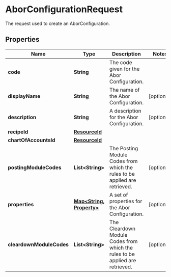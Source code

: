 

# AborConfigurationRequest

The request used to create an AborConfiguration.

## Properties

Name | Type | Description | Notes
------------ | ------------- | ------------- | -------------
**code** | **String** | The code given for the Abor Configuration. | 
**displayName** | **String** | The name of the Abor Configuration. |  [optional]
**description** | **String** | A description for the Abor Configuration. |  [optional]
**recipeId** | [**ResourceId**](ResourceId.md) |  | 
**chartOfAccountsId** | [**ResourceId**](ResourceId.md) |  | 
**postingModuleCodes** | **List&lt;String&gt;** | The Posting Module Codes from which the rules to be applied are retrieved. |  [optional]
**properties** | [**Map&lt;String, Property&gt;**](Property.md) | A set of properties for the Abor Configuration. |  [optional]
**cleardownModuleCodes** | **List&lt;String&gt;** | The Cleardown Module Codes from which the rules to be applied are retrieved. |  [optional]



